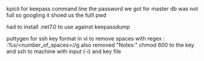 kpicli for keepass command line
the password we got for master db was not full so googling it shoed us the fulll pwd

had to install .net7.0 to use against keepassdump

puttygen for ssh key format
	in vi to remove spaces with regex :
		:%s/<number_of_spaces>//g
	also removed "Notes:"
	chmod 600 to the key and ssh to machine with input (-i) and key file
